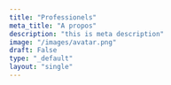 ```yaml
---
title: "Professionels"
meta_title: "A propos"
description: "this is meta description"
image: "/images/avatar.png"
draft: False
type: "_default"
layout: "single"
---
```




